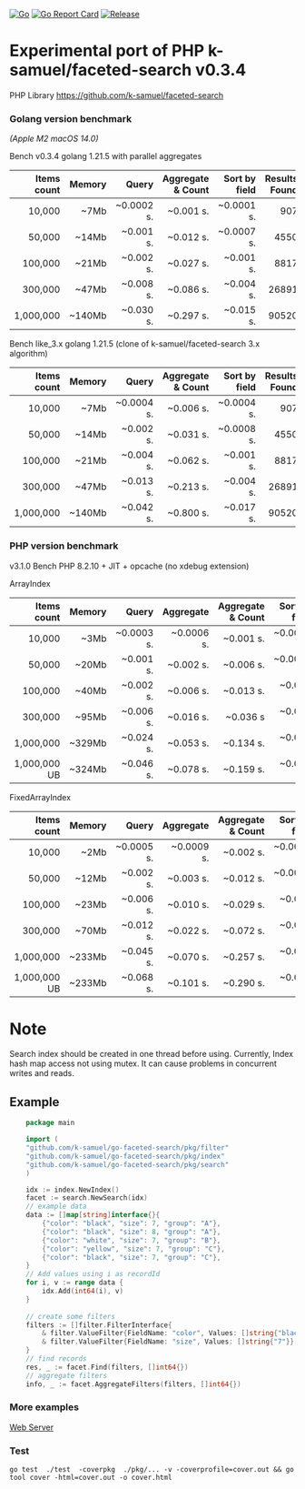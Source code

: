 [![Go](https://github.com/k-samuel/go-faceted-search/actions/workflows/go.yml/badge.svg)](https://github.com/k-samuel/go-faceted-search/actions/workflows/go.yml)
[![Go Report Card](https://goreportcard.com/badge/github.com/k-samuel/go-faceted-search?style=flat-square)](https://goreportcard.com/report/github.com/k-samuel/go-faceted-search)
[![Release](https://img.shields.io/github/release/golang-standards/project-layout.svg?style=flat-square)](https://github.com/k-samuel/go-faceted-search/releases/latest)

# Experimental port of PHP k-samuel/faceted-search v0.3.4

PHP Library https://github.com/k-samuel/faceted-search

### Golang version benchmark

 *(Apple M2 macOS 14.0)*

Bench v0.3.4 golang 1.21.5 with parallel aggregates

| Items count     | Memory   | Query            | Aggregate & Count        | Sort by field| Results Found    |
|----------------:|---------:|-----------------:|-------------------------:|-------------:|-----------------:|
| 10,000          | ~7Mb     | ~0.0002 s.       | ~0.001 s.                | ~0.0001 s.   | 907              |
| 50,000          | ~14Mb    | ~0.001 s.        | ~0.012 s.                | ~0.0007 s.   | 4550             |
| 100,000         | ~21Mb    | ~0.002 s.        | ~0.027 s.                | ~0.001 s.    | 8817             |
| 300,000         | ~47Mb    | ~0.008 s.        | ~0.086 s.                | ~0.004 s.    | 26891            |
| 1,000,000       | ~140Mb   | ~0.030 s.        | ~0.297 s.                | ~0.015 s.    | 90520            |

Bench like_3.x golang 1.21.5 (clone of k-samuel/faceted-search 3.x algorithm)

| Items count     | Memory   | Query            | Aggregate & Count        | Sort by field| Results Found    |
|----------------:|---------:|-----------------:|-------------------------:|-------------:|-----------------:|
| 10,000          | ~7Mb     | ~0.0004 s.       | ~0.006 s.                | ~0.0004 s.   | 907              |
| 50,000          | ~14Mb    | ~0.002 s.        | ~0.031 s.                | ~0.0008 s.   | 4550             |
| 100,000         | ~21Mb    | ~0.004 s.        | ~0.062 s.                | ~0.001 s.    | 8817             |
| 300,000         | ~47Mb    | ~0.013 s.        | ~0.213 s.                | ~0.004 s.    | 26891            |
| 1,000,000       | ~140Mb   | ~0.042 s.        | ~0.800 s.                | ~0.017 s.    | 90520            |


### PHP version benchmark

v3.1.0 Bench PHP 8.2.10 + JIT + opcache (no xdebug extension)

 ArrayIndex

|  Items count | Memory | Query      | Aggregate  | Aggregate & Count | Sort by field | Results Found |
| -----------: | -----: | ---------: | ---------: | ----------------: | ------------: | ------------: |
|       10,000 |   ~3Mb | ~0.0003 s. | ~0.0006 s. |         ~0.001 s. |    ~0.0002 s. |           907 |
|       50,000 |  ~20Mb |  ~0.001 s. |  ~0.002 s. |         ~0.006 s. |    ~0.0005 s. |          4550 |
|      100,000 |  ~40Mb |  ~0.002 s. |  ~0.006 s. |         ~0.013 s. |     ~0.001 s. |          8817 |
|      300,000 |  ~95Mb |  ~0.006 s. |  ~0.016 s. |         ~0.036 s  |     ~0.002 s. |         26891 |
|    1,000,000 | ~329Mb |  ~0.024 s. |  ~0.053 s. |         ~0.134 s. |     ~0.009 s. |         90520 |
| 1,000,000 UB | ~324Mb |  ~0.046 s. |  ~0.078 s. |         ~0.159 s. |     ~0.015 s. |        179856 |

FixedArrayIndex

|  Items count | Memory |  Query     | Aggregate  | Aggregate & Count | Sort by field | Results Found |
| -----------: | -----: | ---------: | ---------: | ----------------: | ------------: | ------------: |
|       10,000 |   ~2Mb | ~0.0005 s. | ~0.0009 s. |         ~0.002 s. |    ~0.0003 s. |           907 |
|       50,000 |  ~12Mb |  ~0.002 s. |  ~0.003 s. |         ~0.012 s. |    ~0.0007 s. |          4550 |
|      100,000 |  ~23Mb |  ~0.006 s. |  ~0.010 s. |         ~0.029 s. |     ~0.001 s. |          8817 |
|      300,000 |  ~70Mb |  ~0.012 s. |  ~0.022 s. |         ~0.072 s. |     ~0.003 s. |         26891 |
|    1,000,000 | ~233Mb |  ~0.045 s. |  ~0.070 s. |         ~0.257 s. |     ~0.012 s. |         90520 |
| 1,000,000 UB | ~233Mb |  ~0.068 s. |  ~0.101 s. |         ~0.290 s. |     ~0.017 s. |        179856 |


# Note

Search index should be created in one thread before using. Currently, Index hash map access not using mutex. 
It can cause problems in concurrent writes and reads.

## Example
```go
    package main

    import (
    "github.com/k-samuel/go-faceted-search/pkg/filter"
    "github.com/k-samuel/go-faceted-search/pkg/index"
    "github.com/k-samuel/go-faceted-search/pkg/search"
    )

    idx := index.NewIndex()
    facet := search.NewSearch(idx)
    // example data
    data := []map[string]interface{}{
        {"color": "black", "size": 7, "group": "A"},
        {"color": "black", "size": 8, "group": "A"},
        {"color": "white", "size": 7, "group": "B"},
        {"color": "yellow", "size": 7, "group": "C"},
        {"color": "black", "size": 7, "group": "C"},
    }
    // Add values using i as recordId
    for i, v := range data {
        idx.Add(int64(i), v)
    }
	
    // create some filters
    filters := []filter.FilterInterface{
        & filter.ValueFilter{FieldName: "color", Values: []string{"black"}},
        & filter.ValueFilter{FieldName: "size", Values: []string{"7"}},
    }
    // find records
    res, _ := facet.Find(filters, []int64{})
    // aggregate filters
    info, _ := facet.AggregateFilters(filters, []int64{})
```

### More examples

[Web Server](./example/)

### Test
` go test  ./test  -coverpkg  ./pkg/... -v -coverprofile=cover.out && go tool cover -html=cover.out -o cover.html `